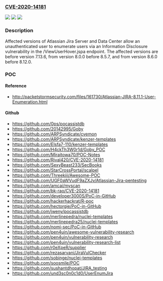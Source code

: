 ### [CVE-2020-14181](https://cve.mitre.org/cgi-bin/cvename.cgi?name=CVE-2020-14181)
![](https://img.shields.io/static/v1?label=Product&message=Jira%20Server&color=blue)
![](https://img.shields.io/static/v1?label=Version&message=%3C%207.13.6%20&color=brighgreen)
![](https://img.shields.io/static/v1?label=Vulnerability&message=Broken%20Access%20Control&color=brighgreen)

### Description

Affected versions of Atlassian Jira Server and Data Center allow an unauthenticated user to enumerate users via an Information Disclosure vulnerability in the /ViewUserHover.jspa endpoint. The affected versions are before version 7.13.6, from version 8.0.0 before 8.5.7, and from version 8.6.0 before 8.12.0.

### POC

#### Reference
- http://packetstormsecurity.com/files/161730/Atlassian-JIRA-8.11.1-User-Enumeration.html

#### Github
- https://github.com/0ps/pocassistdb
- https://github.com/20142995/Goby
- https://github.com/ARPSyndicate/cvemon
- https://github.com/ARPSyndicate/kenzer-templates
- https://github.com/Elsfa7-110/kenzer-templates
- https://github.com/H4ckTh3W0r1d/Goby_POC
- https://github.com/Miraitowa70/POC-Notes
- https://github.com/Rival420/CVE-2020-14181
- https://github.com/SexyBeast233/SecBooks
- https://github.com/StarCrossPortal/scalpel
- https://github.com/Threekiii/Awesome-POC
- https://github.com/UGF0aWVudF9aZXJv/Atlassian-Jira-pentesting
- https://github.com/amcai/myscan
- https://github.com/bk-rao/CVE-2020-14181
- https://github.com/developer3000S/PoC-in-GitHub
- https://github.com/hackerhackrat/R-poc
- https://github.com/hectorgie/PoC-in-GitHub
- https://github.com/jweny/pocassistdb
- https://github.com/merlinepedra/nuclei-templates
- https://github.com/merlinepedra25/nuclei-templates
- https://github.com/nomi-sec/PoC-in-GitHub
- https://github.com/pen4uin/awesome-vulnerability-research
- https://github.com/pen4uin/vulnerability-research
- https://github.com/pen4uin/vulnerability-research-list
- https://github.com/r0eXpeR/supplier
- https://github.com/rezasarvani/JiraVulChecker
- https://github.com/sobinge/nuclei-templates
- https://github.com/soosmile/POC
- https://github.com/sushantdhopat/JIRA_testing
- https://github.com/und3sc0n0c1d0/UserEnumJira

